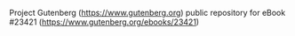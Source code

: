 Project Gutenberg (https://www.gutenberg.org) public repository for eBook #23421 (https://www.gutenberg.org/ebooks/23421)
